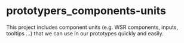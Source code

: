 # prototypers_components-units
This project includes component units (e.g. WSR components, inputs, tooltips ...) that we can use in our prototypes quickly and easily.
